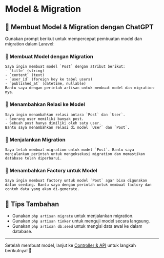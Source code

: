 # Model & Migration

## 🚀 Membuat Model & Migration dengan ChatGPT
Gunakan prompt berikut untuk mempercepat pembuatan model dan migration dalam Laravel:

### 🔹 Membuat Model dengan Migration
```
Saya ingin membuat model `Post` dengan atribut berikut:
- `title` (string)
- `content` (text)
- `user_id` (foreign key ke tabel users)
- `published_at` (datetime, nullable)
Bantu saya dengan perintah artisan untuk membuat model dan migration-nya.
```

### 🔹 Menambahkan Relasi ke Model
```
Saya ingin menambahkan relasi antara `Post` dan `User`.
- Seorang user memiliki banyak post.
- Sebuah post hanya dimiliki oleh satu user.
Bantu saya menambahkan relasi di model `User` dan `Post`.
```

### 🔹 Menjalankan Migration
```
Saya telah membuat migration untuk model `Post`. Bantu saya menjalankan perintah untuk mengeksekusi migration dan memastikan database telah diperbarui.
```

### 🔹 Menambahkan Factory untuk Model
```
Saya ingin membuat factory untuk model `Post` agar bisa digunakan dalam seeding. Bantu saya dengan perintah untuk membuat factory dan contoh data yang akan di-generate.
```

## 🎯 Tips Tambahan
- Gunakan `php artisan migrate` untuk menjalankan migration.
- Gunakan `php artisan tinker` untuk menguji model secara langsung.
- Gunakan `php artisan db:seed` untuk mengisi data awal ke dalam database.

---
Setelah membuat model, lanjut ke [Controller & API](controllers.md) untuk langkah berikutnya! 🚀

